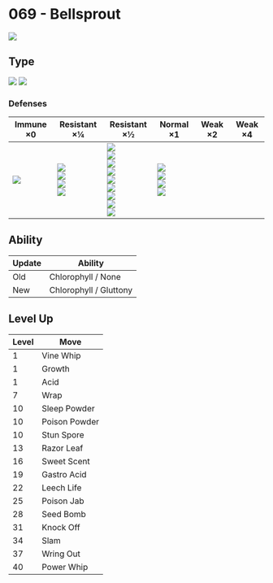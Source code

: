 # 069 - Bellsprout
![][069]

## Type

![][grass]  ![][poison]

### Defenses

Immune ×0 | Resistant ×¼ | Resistant ×½ | Normal ×1 | Weak ×2 | Weak ×4
---       | ---          | ---          | ---       | ---     | ---
| ![][grass]<br> | ![][fighting]<br> ![][water]<br> ![][electric]<br> ![][fairy]<br> | ![][normal]<br> ![][poison]<br> ![][ground]<br> ![][rock]<br> ![][bug]<br> ![][ghost]<br> ![][steel]<br> ![][dragon]<br> ![][dark]<br> | ![][flying]<br> ![][fire]<br> ![][psychic]<br> ![][ice]<br> | | 

## Ability

Update | Ability
---    | ---
Old    | Chlorophyll / None
New    | Chlorophyll / Gluttony

## Level Up

Level | Move
---   | ---
  1   | Vine Whip
  1   | Growth
  1   | Acid
  7   | Wrap
 10   | Sleep Powder
 10   | Poison Powder
 10   | Stun Spore
 13   | Razor Leaf
 16   | Sweet Scent
 19   | Gastro Acid
 22   | Leech Life
 25   | Poison Jab
 28   | Seed Bomb
 31   | Knock Off
 34   | Slam
 37   | Wring Out
 40   | Power Whip

[069]: ../img/pokemon/069.png
[normal]: ../img/types/normal.png
[fire]: ../img/types/fire.png
[fighting]: ../img/types/fighting.png
[water]: ../img/types/water.png
[flying]: ../img/types/flying.png
[grass]: ../img/types/grass.png
[poison]: ../img/types/poison.png
[electric]: ../img/types/electric.png
[ground]: ../img/types/ground.png
[psychic]: ../img/types/psychic.png
[rock]: ../img/types/rock.png
[ice]: ../img/types/ice.png
[bug]: ../img/types/bug.png
[dragon]: ../img/types/dragon.png
[ghost]: ../img/types/ghost.png
[dark]: ../img/types/dark.png
[steel]: ../img/types/steel.png
[fairy]: ../img/types/fairy.png
